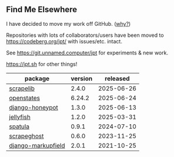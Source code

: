## Find Me Elsewhere
I have decided to move my work off GitHub. ([why?](https://sfconservancy.org/GiveUpGitHub/))

Repositories with lots of collaborators/users have been moved to <https://codeberg.org/jpt/> with issues/etc. intact.
    
See <https://git.unnamed.computer/jpt> for experiments & new work.

<https://jpt.sh> for other things!

| package | version | released |
|--------------|-----------|-------------|
| [scrapelib](https://codeberg.org/jpt/scrapelib) | 2.4.0 | 2025-06-26 |
| [openstates](https://github.com/openstates/) | 6.24.2 | 2025-06-24 |
| [django-honeypot](https://codeberg.org/jpt/django-honeypot) | 1.3.0 | 2025-06-13 |
| [jellyfish](https://codeberg.org/jpt/jellyfish) | 1.2.0 | 2025-03-31 |
| [spatula](https://codeberg.org/jpt/spatula) | 0.9.1 | 2024-07-10 |
| [scrapeghost](https://codeberg.org/jpt/scrapeghost) | 0.6.0 | 2023-11-25 |
| [django-markupfield](https://codeberg.org/jpt/django-markupfield) | 2.0.1 | 2021-10-25 |
